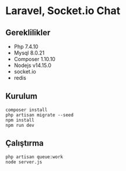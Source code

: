 # Laravel, Socket.io Chat


## Gereklilikler

- Php 7.4.10
- Mysql 8.0.21
- Composer 1.10.10
- Nodejs v14.15.0
- socket.io
- redis

## Kurulum

```
composer install
php artisan migrate --seed
npm install
npm run dev
```
## Çalıştırma

```
php artisan queue:work
node server.js
```
